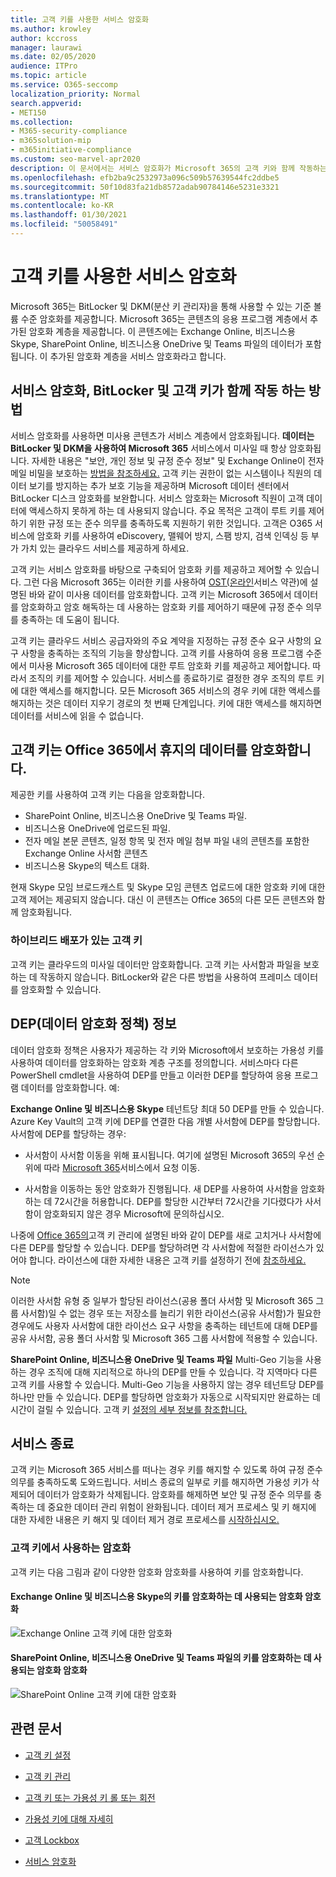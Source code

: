 ```yaml
---
title: 고객 키를 사용한 서비스 암호화
ms.author: krowley
author: kccross
manager: laurawi
ms.date: 02/05/2020
audience: ITPro
ms.topic: article
ms.service: O365-seccomp
localization_priority: Normal
search.appverid:
- MET150
ms.collection:
- M365-security-compliance
- m365solution-mip
- m365initiative-compliance
ms.custom: seo-marvel-apr2020
description: 이 문서에서는 서비스 암호화가 Microsoft 365의 고객 키와 함께 작동하는 방식에 대해 배우게 됩니다.
ms.openlocfilehash: efb2ba9c2532973a096c509b57639544fc2ddbe5
ms.sourcegitcommit: 50f10d83fa21db8572adab90784146e5231e3321
ms.translationtype: MT
ms.contentlocale: ko-KR
ms.lasthandoff: 01/30/2021
ms.locfileid: "50058491"
---
```

# <a name="service-encryption-with-customer-key"></a>고객 키를 사용한 서비스 암호화

Microsoft 365는 BitLocker 및 DKM(분산 키 관리자)을 통해 사용할 수 있는 기준 볼륨 수준 암호화를 제공합니다. Microsoft 365는 콘텐츠의 응용 프로그램 계층에서 추가된 암호화 계층을 제공합니다. 이 콘텐츠에는 Exchange Online, 비즈니스용 Skype, SharePoint Online, 비즈니스용 OneDrive 및 Teams 파일의 데이터가 포함됩니다. 이 추가된 암호화 계층을 서비스 암호화라고 합니다.

## <a name="how-service-encryption-bitlocker-and-customer-key-work-together"></a>서비스 암호화, BitLocker 및 고객 키가 함께 작동 하는 방법

서비스 암호화를 사용하면 미사용 콘텐츠가 서비스 계층에서 암호화됩니다. **데이터는 BitLocker 및 DKM을 사용하여 Microsoft 365** 서비스에서 미사일 때 항상 암호화됩니다. 자세한 내용은 "보안, 개인 정보 및 규정 준수 정보" 및 Exchange Online이 전자 메일 비밀을 보호하는 [방법을 참조하세요.](exchange-online-secures-email-secrets.md) 고객 키는 권한이 없는 시스템이나 직원의 데이터 보기를 방지하는 추가 보호 기능을 제공하며 Microsoft 데이터 센터에서 BitLocker 디스크 암호화를 보완합니다. 서비스 암호화는 Microsoft 직원이 고객 데이터에 액세스하지 못하게 하는 데 사용되지 않습니다. 주요 목적은 고객이 루트 키를 제어하기 위한 규정 또는 준수 의무를 충족하도록 지원하기 위한 것입니다. 고객은 O365 서비스에 암호화 키를 사용하여 eDiscovery, 맬웨어 방지, 스팸 방지, 검색 인덱싱 등 부가 가치 있는 클라우드 서비스를 제공하게 하세요.

고객 키는 서비스 암호화를 바탕으로 구축되어 암호화 키를 제공하고 제어할 수 있습니다. 그런 다음 Microsoft 365는 이러한 키를 사용하여 [OST(온라인](https://www.microsoft.com/licensing/product-licensing/products.aspx)서비스 약관)에 설명된 바와 같이 미사용 데이터를 암호화합니다. 고객 키는 Microsoft 365에서 데이터를 암호화하고 암호 해독하는 데 사용하는 암호화 키를 제어하기 때문에 규정 준수 의무를 충족하는 데 도움이 됩니다.
  
고객 키는 클라우드 서비스 공급자와의 주요 계약을 지정하는 규정 준수 요구 사항의 요구 사항을 충족하는 조직의 기능을 향상합니다. 고객 키를 사용하여 응용 프로그램 수준에서 미사용 Microsoft 365 데이터에 대한 루트 암호화 키를 제공하고 제어합니다. 따라서 조직의 키를 제어할 수 있습니다. 서비스를 종료하기로 결정한 경우 조직의 루트 키에 대한 액세스를 해지합니다. 모든 Microsoft 365 서비스의 경우 키에 대한 액세스를 해지하는 것은 데이터 지우기 경로의 첫 번째 단계입니다. 키에 대한 액세스를 해지하면 데이터를 서비스에 읽을 수 없습니다.

## <a name="customer-key-encrypts-data-at-rest-in-office-365"></a>고객 키는 Office 365에서 휴지의 데이터를 암호화합니다.

제공한 키를 사용하여 고객 키는 다음을 암호화합니다.

- SharePoint Online, 비즈니스용 OneDrive 및 Teams 파일.
- 비즈니스용 OneDrive에 업로드된 파일.
- 전자 메일 본문 콘텐츠, 일정 항목 및 전자 메일 첨부 파일 내의 콘텐츠를 포함한 Exchange Online 사서함 콘텐츠
- 비즈니스용 Skype의 텍스트 대화.

현재 Skype 모임 브로드캐스트 및 Skype 모임 콘텐츠 업로드에 대한 암호화 키에 대한 고객 제어는 제공되지 않습니다. 대신 이 콘텐츠는 Office 365의 다른 모든 콘텐츠와 함께 암호화됩니다.

### <a name="customer-key-with-hybrid-deployments"></a>하이브리드 배포가 있는 고객 키

고객 키는 클라우드의 미사일 데이터만 암호화합니다. 고객 키는 사서함과 파일을 보호하는 데 작동하지 않습니다. BitLocker와 같은 다른 방법을 사용하여 프레미스 데이터를 암호화할 수 있습니다.

## <a name="about-the-data-encryption-policy-dep"></a>DEP(데이터 암호화 정책) 정보

데이터 암호화 정책은 사용자가 제공하는 각 키와 Microsoft에서 보호하는 가용성 키를 사용하여 데이터를 암호화하는 암호화 계층 구조를 정의합니다. 서비스마다 다른 PowerShell cmdlet을 사용하여 DEP를 만들고 이러한 DEP를 할당하여 응용 프로그램 데이터를 암호화합니다. 예:

**Exchange Online 및 비즈니스용 Skype** 테넌트당 최대 50 DEP를 만들 수 있습니다. Azure Key Vault의 고객 키에 DEP를 연결한 다음 개별 사서함에 DEP를 할당합니다. 사서함에 DEP를 할당하는 경우:

- 사서함이 사서함 이동을 위해 표시됩니다. 여기에 설명된 Microsoft 365의 우선 순위에 따라 [Microsoft 365](https://docs.microsoft.com/exchange/mailbox-migration/office-365-migration-best-practices#move-requests-in-the-office-365-service)서비스에서 요청 이동.

- 사서함을 이동하는 동안 암호화가 진행됩니다. 새 DEP를 사용하여 사서함을 암호화하는 데 72시간을 허용합니다. DEP를 할당한 시간부터 72시간을 기다렸다가 사서함이 암호화되지 않은 경우 Microsoft에 문의하십시오.

나중에 [Office 365의](customer-key-manage.md)고객 키 관리에 설명된 바와 같이 DEP를 새로 고치거나 사서함에 다른 DEP를 할당할 수 있습니다. DEP를 할당하려면 각 사서함에 적절한 라이선스가 있어야 합니다. 라이선스에 대한 자세한 내용은 고객 키를 설정하기 전에 [참조하세요.](customer-key-set-up.md#before-you-set-up-customer-key)

> [!NOTE]
> 이러한 사서함 유형 중 일부가 할당된 라이선스(공용 폴더 사서함 및 Microsoft 365 그룹 사서함)일 수 없는 경우 또는 저장소를 늘리기 위한 라이선스(공유 사서함)가 필요한 경우에도 사용자 사서함에 대한 라이선스 요구 사항을 충족하는 테넌트에 대해 DEP를 공유 사서함, 공용 폴더 사서함 및 Microsoft 365 그룹 사서함에 적용할 수 있습니다.

**SharePoint Online, 비즈니스용 OneDrive 및 Teams 파일** Multi-Geo 기능을 사용하는 경우 조직에 대해 지리적으로 하나의 DEP를 만들 수 있습니다. 각 지역마다 다른 고객 키를 사용할 수 있습니다. Multi-Geo 기능을 사용하지 않는 경우 테넌트당 DEP를 하나만 만들 수 있습니다. DEP를 할당하면 암호화가 자동으로 시작되지만 완료하는 데 시간이 걸릴 수 있습니다. 고객 키 [설정의 세부 정보를 참조합니다.](customer-key-set-up.md)

## <a name="leaving-the-service"></a>서비스 종료

고객 키는 Microsoft 365 서비스를 떠나는 경우 키를 해지할 수 있도록 하여 규정 준수 의무를 충족하도록 도와드립니다. 서비스 종료의 일부로 키를 해지하면 가용성 키가 삭제되어 데이터가 암호화가 삭제됩니다. 암호화를 해제하면 보안 및 규정 준수 의무를 충족하는 데 중요한 데이터 관리 위험이 완화됩니다. 데이터 제거 프로세스 및 키 해지에 대한 자세한 내용은 키 해지 및 데이터 제거 경로 프로세스를 [시작하십시오.](customer-key-manage.md#revoke-your-keys-and-start-the-data-purge-path-process)

### <a name="encryption-ciphers-used-by-customer-key"></a>고객 키에서 사용하는 암호화

고객 키는 다음 그림과 같이 다양한 암호화 암호화를 사용하여 키를 암호화합니다.

#### <a name="encryption-ciphers-used-to-encrypt-keys-for-exchange-online-and-skype-for-business"></a>Exchange Online 및 비즈니스용 Skype의 키를 암호화하는 데 사용되는 암호화 암호화

![Exchange Online 고객 키에 대한 암호화](../media/customerkeyencryptionhierarchiesexchangeskype.png)

#### <a name="encryption-ciphers-used-to-encrypt-keys-for-sharepoint-online-onedrive-for-business-and-teams-files"></a>SharePoint Online, 비즈니스용 OneDrive 및 Teams 파일의 키를 암호화하는 데 사용되는 암호화 암호화

![SharePoint Online 고객 키에 대한 암호화](../media/customerkeyencryptionhierarchiessharepointonedriveteamsfiles.png)

## <a name="related-articles"></a>관련 문서

- [고객 키 설정](customer-key-set-up.md)

- [고객 키 관리](customer-key-manage.md)

- [고객 키 또는 가용성 키 롤 또는 회전](customer-key-availability-key-roll.md)

- [가용성 키에 대해 자세히](customer-key-availability-key-understand.md)

- [고객 Lockbox](customer-lockbox-requests.md)

- [서비스 암호화](office-365-service-encryption.md)
